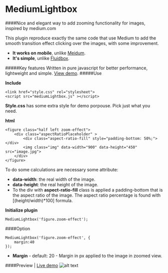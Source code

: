 MediumLightbox
=============

####Nice and elegant way to add zooming functionality for images, inspired by medium.com

This plugin reproduce exactly the same code that use Medium to add the smooth transition effect clicking over the images, with some improvement.
* **It works on mobile**, unlike [Meidum](https:/medium.com).
* **It's simple**, unlike [Fluidbox](http://terrymun.github.io/Fluidbox/).

#####Key features
Written in pure javascript for better performance, lightweight and simple. [View demo](http://davidecalignano.it/project/files/medium-lightbox/demo/demo.html).
#####Use

**Include**

    <link href="style.css" rel="stylesheet">
    <script src="mediumLightbox.js" ></script>
**Style.css** has some extra style for demo porpouse. Pick just what you need.

**html**

    <figure class="half left zoom-effect">
        <div class="aspectRatioPlaceholder" >
            <div class="aspect-ratio-fill" style="padding-bottom: 50%;"></div>
            <img class="img" data-width="900" data-height="450" src="image.jpg">
        </div>
    </figure>
    
To do some calculations are necessary some attribute:
* **data-width**: the real width of the image.
* **data-height**: the real height of the image.
* To the div with **aspect-ratio-fill** class is applied a padding-bottom that is the aspect ratio of the image. 
The aspect ratio percentage is found with [(height/width)*100] formula.

**Initialize plugin**

	MediumLightbox('figure.zoom-effect');
####Option

    MediumLightbox('figure.zoom-effect', {
        margin:40
    });
* **Margin** - default: 20 - Margin in px applied to the image in zoomed view.


####Preview | [Live demo](http://davidecalignano.it/project/files/medium-lightbox/demo/demo.html)
![alt text](http://davidecalignano.it/project/files/medium-lightbox/medium-lightbox-demo.gif "Demo")
